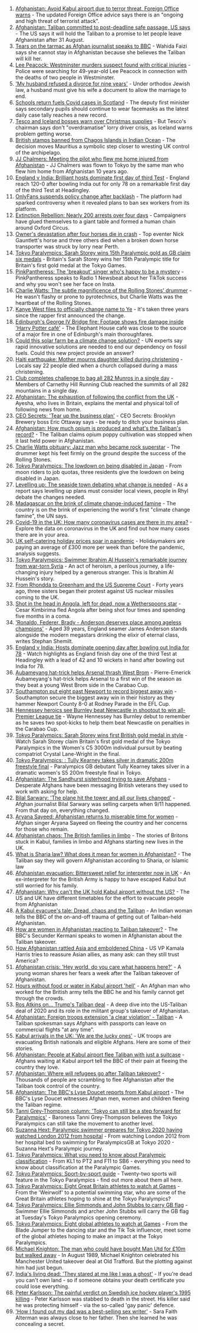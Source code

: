 1. [Afghanistan: Avoid Kabul airport due to terror threat, Foreign Office warns](https://www.bbc.co.uk/news/uk-58337632?at_medium=RSS&at_campaign=KARANGA) - The updated Foreign Office advice says there is an "ongoing and high threat of terrorist attack".
2. [Afghanistan: Taliban committed to post-deadline safe passage, US says](https://www.bbc.co.uk/news/world-asia-58337380?at_medium=RSS&at_campaign=KARANGA) - The US says it will hold the Taliban to a promise to let people leave Afghanistan after 31 August.
3. [Tears on the tarmac as Afghan journalist speaks to BBC](https://www.bbc.co.uk/news/world-asia-58328511?at_medium=RSS&at_campaign=KARANGA) - Wahida Faizi says she cannot stay in Afghanistan because she believes the Taliban will kill her.
4. [Lee Peacock: Westminster murders suspect found with critical injuries](https://www.bbc.co.uk/news/uk-england-london-58337432?at_medium=RSS&at_campaign=KARANGA) - Police were searching for 49-year-old Lee Peacock in connection with the deaths of two people in Westminster.
5. ['My husband refused a divorce for nine years'](https://www.bbc.co.uk/news/uk-58334745?at_medium=RSS&at_campaign=KARANGA) - Under orthodox Jewish law, a husband must give his wife a document to allow the marriage to end.
6. [Schools return fuels Covid cases in Scotland](https://www.bbc.co.uk/news/uk-scotland-scotland-politics-58328945?at_medium=RSS&at_campaign=KARANGA) - The deputy first minister says secondary pupils should continue to wear facemasks as the latest daily case tally reaches a new record.
7. [Tesco and Iceland bosses warn over Christmas supplies](https://www.bbc.co.uk/news/business-58329439?at_medium=RSS&at_campaign=KARANGA) - But Tesco's chairman says don't "overdramatise" lorry driver crisis, as Iceland warns problem getting worse.
8. [British stamps banned from Chagos Islands in Indian Ocean](https://www.bbc.co.uk/news/world-africa-58321580?at_medium=RSS&at_campaign=KARANGA) - The decision moves Mauritius a symbolic step closer to wresting UK control of the archipelago.
9. [JJ Chalmers: Meeting the pilot who flew me home injured from Afghanistan](https://www.bbc.co.uk/news/disability-58329277?at_medium=RSS&at_campaign=KARANGA) - JJ Chalmers was flown to Tokyo by the same man who flew him home from Afghanistan 10 years ago.
10. [England v India: Brilliant hosts dominate first day of third Test](https://www.bbc.co.uk/sport/cricket/58334534?at_medium=RSS&at_campaign=KARANGA) - England reach 120-0 after bowling India out for only 78 on a remarkable first day of the third Test at Headingley.
11. [OnlyFans suspends policy change after backlash](https://www.bbc.co.uk/news/technology-58331722?at_medium=RSS&at_campaign=KARANGA) - The platform had sparked controversy when it revealed plans to ban sex workers from its platform.
12. [Extinction Rebellion: Nearly 200 arrests over four days](https://www.bbc.co.uk/news/uk-england-london-58324146?at_medium=RSS&at_campaign=KARANGA) - Campaigners have glued themselves to a giant table and formed a human chain around Oxford Circus.
13. [Owner's devastation after four horses die in crash](https://www.bbc.co.uk/news/uk-scotland-58309717?at_medium=RSS&at_campaign=KARANGA) - Top eventer Nick Gauntlett's horse and three others died when a broken down horse transporter was struck by lorry near Perth.
14. [Tokyo Paralympics: Sarah Storey wins 15th Paralympic gold as GB claim six medals](https://www.bbc.co.uk/sport/disability-sport/58326267?at_medium=RSS&at_campaign=KARANGA) - Britain's Sarah Storey wins her 15th Paralympic title for Britain's first gold medal at the Tokyo Games.
15. [PinkPantheress: The 'breakout' singer who's happy to be a mystery](https://www.bbc.co.uk/news/newsbeat-58319555?at_medium=RSS&at_campaign=KARANGA) - PinkPantheress speaks to Radio 1 Newsbeat about her TikTok success and why you won't see her face on Insta.
16. [Charlie Watts: The subtle magnificence of the Rolling Stones' drummer](https://www.bbc.co.uk/news/entertainment-arts-58323536?at_medium=RSS&at_campaign=KARANGA) - He wasn't flashy or prone to pyrotechnics, but Charlie Watts was the heartbeat of the Rolling Stones.
17. [Kanye West files to officially change name to Ye](https://www.bbc.co.uk/news/entertainment-arts-58328895?at_medium=RSS&at_campaign=KARANGA) - It's taken three years since the rapper first announced the change.
18. [Edinburgh's George IV Bridge fire: Footage shows fire damage inside 'Harry Potter café'](https://www.bbc.co.uk/news/uk-scotland-edinburgh-east-fife-58331818?at_medium=RSS&at_campaign=KARANGA) - The Elephant House café was close to the source of a major fire in one of Edinburgh's main thoroughfares.
19. [Could this solar farm be a climate change solution?](https://www.bbc.co.uk/news/world-europe-58320618?at_medium=RSS&at_campaign=KARANGA) - UN experts say rapid innovative solutions are needed to end our dependency on fossil fuels. Could this new project provide an answer?
20. [Haiti earthquake: Mother mourns daughter killed during christening](https://www.bbc.co.uk/news/world-us-canada-58320708?at_medium=RSS&at_campaign=KARANGA) - Locals say 22 people died when a church collapsed during a mass christening.
21. [Club completes challenge to bag all 282 Munros in a single day](https://www.bbc.co.uk/news/uk-scotland-edinburgh-east-fife-58305778?at_medium=RSS&at_campaign=KARANGA) - Members of Carnethy Hill Running Club reached the summits of all 282 mountains in a single day.
22. [Afghanistan: The exhaustion of following the conflict from the UK](https://www.bbc.co.uk/news/newsbeat-58321129?at_medium=RSS&at_campaign=KARANGA) - Ayesha, who lives in Britain, explains the mental and physical toll of following news from home.
23. [CEO Secrets: 'Tear up the business plan'](https://www.bbc.co.uk/news/business-58316843?at_medium=RSS&at_campaign=KARANGA) - CEO Secrets: Brooklyn Brewery boss Eric Ottaway says - be ready to ditch your business plan.
24. [Afghanistan: How much opium is produced and what's the Taliban's record?](https://www.bbc.co.uk/news/world-asia-58308494?at_medium=RSS&at_campaign=KARANGA) - The Taliban claims opium poppy cultivation was stopped when it last held power in Afghanistan.
25. [Charlie Watts obituary: Jazz man who became rock superstar](https://www.bbc.co.uk/news/entertainment-arts-22200496?at_medium=RSS&at_campaign=KARANGA) - The drummer kept his feet firmly on the ground despite the success of the Rolling Stones.
26. [Tokyo Paralympics: The lowdown on being disabled in Japan](https://www.bbc.co.uk/news/disability-58256722?at_medium=RSS&at_campaign=KARANGA) - From moon riders to job quotas, three residents give the lowdown on being disabled in Japan.
27. [Levelling up: The seaside town debating what change is needed](https://www.bbc.co.uk/news/uk-58248594?at_medium=RSS&at_campaign=KARANGA) - As a report says levelling up plans must consider local views, people in Rhyl debate the changes needed.
28. [Madagascar on the brink of climate change-induced famine](https://www.bbc.co.uk/news/world-africa-58303792?at_medium=RSS&at_campaign=KARANGA) - The country is on the brink of experiencing the world's first "climate change famine", the UN says.
29. [Covid-19 in the UK: How many coronavirus cases are there in my area?](https://www.bbc.co.uk/news/uk-51768274?at_medium=RSS&at_campaign=KARANGA) - Explore the data on coronavirus in the UK and find out how many cases there are in your area.
30. [UK self-catering holiday prices soar in pandemic](https://www.bbc.co.uk/news/business-58320668?at_medium=RSS&at_campaign=KARANGA) - Holidaymakers are paying an average of £300 more per week than before the pandemic, analysis suggests.
31. [Tokyo Paralympics: Swimmer Ibrahim Al Hussein's remarkable journey from war-torn Syria](https://www.bbc.co.uk/sport/disability-sport/58233760?at_medium=RSS&at_campaign=KARANGA) - An act of heroism, a perilous journey, a life-changing injury helped by a generous stranger. This is Ibrahim Al Hussein's story.
32. [From Rhondda to Greenham and the US Supreme Court](https://www.bbc.co.uk/news/uk-wales-58318646?at_medium=RSS&at_campaign=KARANGA) - Forty years ago, three sisters began their protest against US nuclear missiles coming to the UK.
33. [Shot in the head in Angola, left for dead, now a Wetherspoons star](https://www.bbc.co.uk/news/uk-58266180?at_medium=RSS&at_campaign=KARANGA) - Cesar Kimbirima fled Angola after being shot four times and spending five months in a coma.
34. ['Ronaldo, Federer, Brady - Anderson deserves place among ageless champions'](https://www.bbc.co.uk/sport/cricket/58334559?at_medium=RSS&at_campaign=KARANGA) - Aged 39 years, England seamer James Anderson stands alongside the modern megastars drinking the elixir of eternal class, writes Stephan Shemilt.
35. [England v India: Hosts dominate opening day after bowling out India for 78](https://www.bbc.co.uk/sport/av/cricket/58333817?at_medium=RSS&at_campaign=KARANGA) - Watch highlights as England finish day one of the third Test at Headingley with a lead of 42 and 10 wickets in hand after bowling out India for 78.
36. [Aubameyang hat-trick helps Arsenal thrash West Brom](https://www.bbc.co.uk/sport/football/58252911?at_medium=RSS&at_campaign=KARANGA) - Pierre-Emerick Aubameyang's hat-trick helps Arsenal to a first win of the season as they beat a young West Brom side in the Carabao Cup.
37. [Southampton put eight past Newport to record biggest away win](https://www.bbc.co.uk/sport/football/58239578?at_medium=RSS&at_campaign=KARANGA) - Southampton secure the biggest away win in their history as they hammer Newport County 8-0 at Rodney Parade in the EFL Cup.
38. [Hennessey heroics see Burnley beat Newcastle in shootout to win all-Premier League tie](https://www.bbc.co.uk/sport/football/58239479?at_medium=RSS&at_campaign=KARANGA) - Wayne Hennessey has Burnley debut to remember as he saves two spot-kicks to help them beat Newcastle on penalties in the Carabao Cup.
39. [Tokyo Paralympics: Sarah Storey wins first British gold medal in style](https://www.bbc.co.uk/sport/av/disability-sport/58326983?at_medium=RSS&at_campaign=KARANGA) - Watch Sarah Storey claim Britain's first gold medal of the Tokyo Paralympics in the Women's C5 3000m individual pursuit by beating compatriot Crystal Lane-Wright in the final.
40. [Tokyo Paralympics: : Tully Kearney takes silver in dramatic 200m freestyle final](https://www.bbc.co.uk/sport/av/disability-sport/58326988?at_medium=RSS&at_campaign=KARANGA) - Paralympics GB debutant Tully Kearney takes silver in a dramatic women's S5 200m freestyle final in Tokyo.
41. [Afghanistan: The Sandhurst sisterhood trying to save Afghans](https://www.bbc.co.uk/news/uk-58317798?at_medium=RSS&at_campaign=KARANGA) - Desperate Afghans have been messaging British veterans they used to work with asking for help.
42. [Bilal Sarwary: 'The plane hit the tower and all our lives changed'](https://www.bbc.co.uk/news/world-south-asia-58071592?at_medium=RSS&at_campaign=KARANGA) - Afghan journalist Bilal Sarwary was selling carpets when 9/11 happened. From that day on, everything changed.
43. [Aryana Sayeed: Afghanistan returns to miserable time for women](https://www.bbc.co.uk/news/world-asia-58335510?at_medium=RSS&at_campaign=KARANGA) - Afghan singer Aryana Sayeed on fleeing the country and her concerns for those who remain.
44. [Afghanistan chaos: The British families in limbo](https://www.bbc.co.uk/news/uk-58327953?at_medium=RSS&at_campaign=KARANGA) - The stories of Britons stuck in Kabul, families in limbo and Afghans starting new lives in the UK.
45. [What is Sharia law? What does it mean for women in Afghanistan?](https://www.bbc.co.uk/news/world-27307249?at_medium=RSS&at_campaign=KARANGA) - The Taliban say they will govern Afghanistan according to Sharia, or Islamic law
46. [Afghanistan evacuation: Bittersweet relief for interpreter now in UK](https://www.bbc.co.uk/news/world-asia-58315406?at_medium=RSS&at_campaign=KARANGA) - An ex-interpreter for the British Army is happy to have escaped Kabul but still worried for his family.
47. [Afghanistan: Why can't the UK hold Kabul airport without the US?](https://www.bbc.co.uk/news/world-58305185?at_medium=RSS&at_campaign=KARANGA) - The US and UK have different timetables for the effort to evacuate people from Afghanistan
48. [A Kabul evacuee's tale: Dread, chaos and the Taliban](https://www.bbc.co.uk/news/world-asia-58318374?at_medium=RSS&at_campaign=KARANGA) - An Indian woman tells the BBC of the on-and-off trauma of getting out of Taliban-held Afghanistan.
49. [How are women in Afghanistan reacting to Taliban takeover?](https://www.bbc.co.uk/news/world-asia-58315828?at_medium=RSS&at_campaign=KARANGA) - The BBC's Secunder Kermani speaks to women in Afghanistan about the Taliban takeover.
50. [How Afghanistan rattled Asia and emboldened China](https://www.bbc.co.uk/news/world-asia-58312949?at_medium=RSS&at_campaign=KARANGA) - US VP Kamala Harris tries to reassure Asian allies, as many ask: can they still trust America?
51. [Afghanistan crisis: 'Hey world, do you care what happens here?'](https://www.bbc.co.uk/news/world-asia-58297623?at_medium=RSS&at_campaign=KARANGA) - A young woman shares her fears a week after the Taliban takeover of Afghanistan.
52. [Hours without food or water in Kabul airport 'hell'](https://www.bbc.co.uk/news/uk-58305040?at_medium=RSS&at_campaign=KARANGA) - An Afghan man who worked for the British army tells the BBC he and his family cannot get through the crowds.
53. [Ros Atkins on... Trump's Taliban deal](https://www.bbc.co.uk/news/world-58311135?at_medium=RSS&at_campaign=KARANGA) - A deep dive into the US-Taliban deal of 2020 and its role in the militant group's takeover of Afghanistan.
54. [Afghanistan: Foreign troops extension 'a clear violation' - Taliban](https://www.bbc.co.uk/news/world-asia-58307188?at_medium=RSS&at_campaign=KARANGA) - A Taliban spokesman says Afghans with passports can leave on commercial flights "at any time".
55. [Kabul arrivals in the UK: 'We are the lucky ones'](https://www.bbc.co.uk/news/uk-58305464?at_medium=RSS&at_campaign=KARANGA) - UK troops are evacuating British nationals and eligible Afghans. Here are some of their stories.
56. [Afghanistan: People at Kabul airport flee Taliban with just a suitcase](https://www.bbc.co.uk/news/world-asia-58300386?at_medium=RSS&at_campaign=KARANGA) - Afghans waiting at Kabul airport tell the BBC of their pain at fleeing the country they love.
57. [Afghanistan: Where will refugees go after Taliban takeover?](https://www.bbc.co.uk/news/world-asia-58283177?at_medium=RSS&at_campaign=KARANGA) - Thousands of people are scrambling to flee Afghanistan after the Taliban took control of the country.
58. [Afghanistan: The BBC's Lyse Doucet reports from Kabul airport](https://www.bbc.co.uk/news/world-asia-58300416?at_medium=RSS&at_campaign=KARANGA) - The BBC's Lyse Doucet witnesses Afghan men, women and children fleeing the Taliban regime.
59. [Tanni Grey-Thompson column: 'Tokyo can still be a step forward for Paralympics'](https://www.bbc.co.uk/sport/disability-sport/58266243?at_medium=RSS&at_campaign=KARANGA) - Baroness Tanni Grey-Thompson believes the Tokyo Paralympics can still take the movement to another level.
60. [Suzanna Hext: Paralympic swimmer prepares for Tokyo 2020 having watched London 2012 from hospital](https://www.bbc.co.uk/sport/disability-sport/58187268?at_medium=RSS&at_campaign=KARANGA) - From watching London 2012 from her hospital bed to swimming for ParalympicsGB at Tokyo 2020 - Suzanna Hext's Paralympic journey.
61. [Tokyo Paralympics: What you need to know about Paralympic classification](https://www.bbc.co.uk/sport/disability-sport/57396986?at_medium=RSS&at_campaign=KARANGA) - From KL1 to PT2 and F11 to SB6 - everything you need to know about classification at the Paralympic Games.
62. [Tokyo Paralympics: Sport-by-sport guide](https://www.bbc.co.uk/sport/disability-sport/58228171?at_medium=RSS&at_campaign=KARANGA) - Twenty-two sports will feature in the Tokyo Paralympics - find out more about them all here.
63. [Tokyo Paralympics: Eight Great Britain athletes to watch at Games](https://www.bbc.co.uk/sport/disability-sport/58126396?at_medium=RSS&at_campaign=KARANGA) - From the 'Weirwolf' to a potential swimming star, who are some of the Great Britain athletes hoping to shine at the Tokyo Paralympics?
64. [Tokyo Paralympics: Ellie Simmonds and John Stubbs to carry GB flag](https://www.bbc.co.uk/sport/disability-sport/58303759?at_medium=RSS&at_campaign=KARANGA) - Swimmer Ellie Simmonds and archer John Stubbs will carry the GB flag at Tuesday's Tokyo Paralympics opening ceremony.
65. [Tokyo Paralympics: Eight global athletes to watch at Games](https://www.bbc.co.uk/sport/disability-sport/58203418?at_medium=RSS&at_campaign=KARANGA) - From the Blade Jumper to the dancing star and the Tik Tok influencer, meet some of the global athletes hoping to make an impact at the Tokyo Paralympics.
66. [Michael Knighton: The man who could have bought Man Utd for £10m but walked away](https://www.bbc.co.uk/sport/football/58233755?at_medium=RSS&at_campaign=KARANGA) - In August 1989, Michael Knighton celebrated his Manchester United takeover deal at Old Trafford. But the plotting against him had just begun.
67. [India's living dead: 'They stared at me like I was a ghost'](https://www.bbc.co.uk/news/stories-58259497?at_medium=RSS&at_campaign=KARANGA) - If you're dead you can't own land - so if someone obtains your death certificate you could lose everything.
68. [Peter Karlsson: The painful verdict on Swedish ice hockey player's 1995 killing](https://www.bbc.co.uk/sport/ice-hockey/58101549?at_medium=RSS&at_campaign=KARANGA) - Peter Karlsson was stabbed to death in the street. His killer said he was protecting himself - via the so-called 'gay panic' defence.
69. ['How I found out my dad was a best-selling sex writer'](https://www.bbc.co.uk/news/stories-58171940?at_medium=RSS&at_campaign=KARANGA) - Sara Faith Alterman was always close to her father. Then she learned he was concealing a secret.

